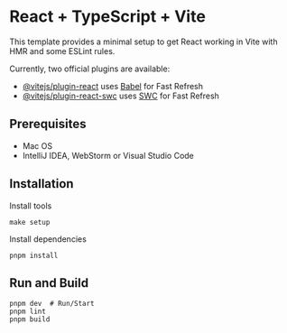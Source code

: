 # React + TypeScript + Vite

This template provides a minimal setup to get React working in Vite with HMR and some ESLint rules.

Currently, two official plugins are available:

- [@vitejs/plugin-react](https://github.com/vitejs/vite-plugin-react/blob/main/packages/plugin-react/README.md) uses [Babel](https://babeljs.io/) for Fast Refresh
- [@vitejs/plugin-react-swc](https://github.com/vitejs/vite-plugin-react-swc) uses [SWC](https://swc.rs/) for Fast Refresh

## Prerequisites

- Mac OS
- IntelliJ IDEA, WebStorm or Visual Studio Code

## Installation
Install tools

```shell
make setup
```

Install dependencies
```shell
pnpm install
```

## Run and Build

```shell
pnpm dev  # Run/Start
pnpm lint
pnpm build
```
